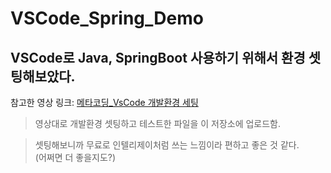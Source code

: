 # VSCode_Spring_Demo

## VSCode로 Java, SpringBoot 사용하기 위해서 환경 셋팅해보았다.

참고한 영상 링크: [메타코딩_VsCode 개발환경 세팅](https://www.youtube.com/watch?v=XfWn-L-lgDg&list=PL93mKxaRDidH738zRM5yMtVqeo_9sOrzQ)

> 영상대로 개발환경 셋팅하고 테스트한 파일을 이 저장소에 업로드함.

> 셋팅해보니까 무료로 인텔리제이처럼 쓰는 느낌이라 편하고 좋은 것 같다.<br>(어쩌면 더 좋을지도?)

